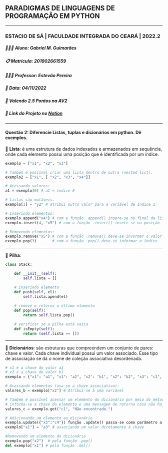 ## PARADIGMAS DE LINGUAGENS DE PROGRAMAÇÃO EM PYTHON
---
### ESTACIO DE SÁ | FACULDADE INTEGRADA DO CEARÁ | 2022.2
##### 👨🏻‍💻 **Aluno**: Gabriel M. Guimarães
##### 📋 **Matrícula**: 201902661559
##### 👨🏾‍🏫 **Professor**: Estevão Pereira
##### 📆 **Data**: 04/11/2022
##### 🎯 Valendo 2.5 Pontos na AV2
##### 🔗 Link do Projeto no [Notion](https://gabrielmdev.notion.site/Trabalhos-5baf7d4988a846159411739b739fcc30)
---
#### Questão 2: Diferencie Listas, tuplas e dicionários em python. Dê exemplos.


📄 **Lista**: é uma estrutura de dados indexados e armazenados em sequência, onde cada elemento possui uma posição que é identificada por um índice.

```python
exemplo = ["x1", "x2", "x3"]

# Também é possível criar uma lista dentro de outra (nested list).
exemplo2 = ["x1", [ "x2", "x3", "x4"]]

# Acessando valores:
a1 = exemplo[0] # a1 = índice 0

# Listas são mutáveis.
exemplo[1] = "y2" # atribui outro valor para a variável de índice 1

# Inserindo elementos:
exemplo.append("x4") # com a função .append() insere-se no final da lista
exemplo.insert(4, "x5") # com a função .insert() insere-se na posição informada

# Removendo elementos:
exemplo.remove("x5") # com a função .remove() deve-se invormar o valor
exemplo.pop(3)       # com a função .pop() deve-se informar o índice
```

---
🔋 **Pilha**:

```python
class Stack:

    def __init__(self):
        self.lista = []  

    # inserindo elemento
    def push(self, el):
        self.lista.apend(el)
    
    # remove e retorna o último elemento
    def pop(self):
        return self.lista.pop()

    # verificar se a pilha está vazia
    def isEmpty(self):
        return (self.lista == [])
```

---


📖 **Dicionários**: são estruturas que compreendem um conjunto de pares: chave e valor. Cada chave individual possui um valor associado. Esse tipo de associação se dá o nome de coleção associativa desordenada.

```python
# x1 é a chave do valor a1 
# x2 é a chave do valor b1
exemplo = {"x1": "a1", "x1": "a2", "x2": "b1", "x2": "b2", "x3": "c1", "x3": "c2"}

# Acessando elementos (usa-se a chave associativa):
valores_b = exemplo["x2"] # Atribui-se à uma variável

# Também é possível acessar um elemento do dicionário por meio do método get. 
# informa-se a chave do elemento e uma mensagem de retorno caso não haja nada.
valores_c = exemplo.get("c1", "Não encontrado.")

# Adicionando um elemento ao dicionário
exemplo.update({"x3":"c4"}) função .update() passa-se como parâmetro a chave com o valor a ser associado.
exemplo["x1"] = "a3" # associando um valor diretamente à chave 

#Removendo um elemento do dicionário 
exemplo.pop("x2")  # pela função .pop() 
del exemplo["x1"] # pela função .del()

```

